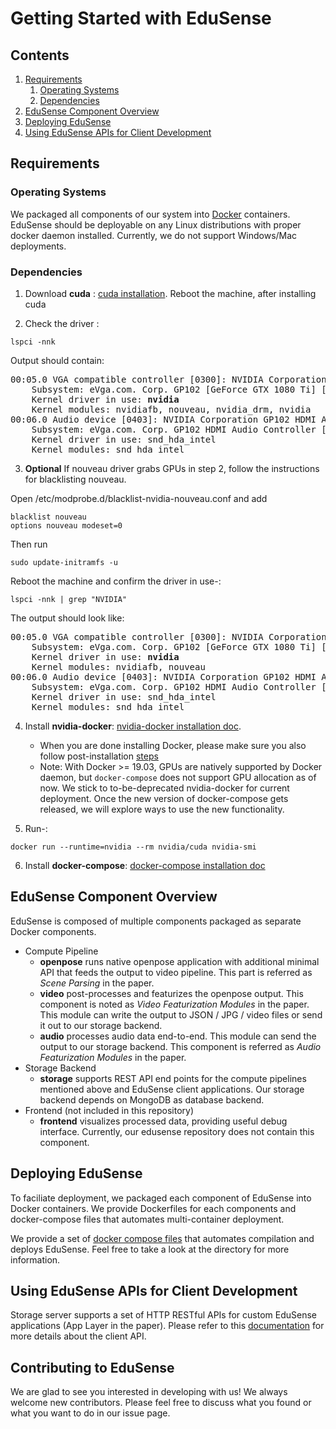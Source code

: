 Getting Started with EduSense
=============================

## Contents

1. [Requirements](#requirements)
    1. [Operating Systems](#operating-systems)
    2. [Dependencies](#dependencies)
3. [EduSense Component Overview](#edusense-component-overview)
4. [Deploying EduSense](#deploying-edusense)
5. [Using EduSense APIs for Client Development](#using-edusense-apis-for-client-development)

## Requirements

### Operating Systems

We packaged all components of our system into [Docker](https://www.docker.com)
containers. EduSense should be deployable on any Linux distributions with
proper docker daemon installed. Currently, we do not support Windows/Mac
deployments.

### Dependencies

1. Download **cuda** : [cuda installation](https://developer.nvidia.com/cuda-downloads). Reboot the machine, after installing cuda

2. Check the driver : 
```
lspci -nnk
```
Output should contain:
<pre>
00:05.0 VGA compatible controller [0300]: NVIDIA Corporation GP102 [GeForce GTX 1080 Ti] [10de:1b06] (rev a1)
    Subsystem: eVga.com. Corp. GP102 [GeForce GTX 1080 Ti] [3842:5390]
    Kernel driver in use: <b>nvidia</b>
    Kernel modules: nvidiafb, nouveau, nvidia_drm, nvidia
00:06.0 Audio device [0403]: NVIDIA Corporation GP102 HDMI Audio Controller [10de:10ef] (rev a1)
    Subsystem: eVga.com. Corp. GP102 HDMI Audio Controller [3842:5390]
    Kernel driver in use: snd_hda_intel
    Kernel modules: snd_hda_intel
</pre>
3.  **Optional** If nouveau driver grabs GPUs in step 2, follow the instructions for blacklisting nouveau.

Open /etc/modprobe.d/blacklist-nvidia-nouveau.conf and add
```
blacklist nouveau
options nouveau modeset=0
```
Then run
```
sudo update-initramfs -u
```
Reboot the machine and confirm the driver in use-:
```
lspci -nnk | grep "NVIDIA"
```
The output should look like:
<pre>
00:05.0 VGA compatible controller [0300]: NVIDIA Corporation GP102 [GeForce GTX 1080 Ti] [10de:1b06] (rev a1)
    Subsystem: eVga.com. Corp. GP102 [GeForce GTX 1080 Ti] [3842:5390]
    Kernel driver in use: <b>nvidia</b>
    Kernel modules: nvidiafb, nouveau
00:06.0 Audio device [0403]: NVIDIA Corporation GP102 HDMI Audio Controller [10de:10ef] (rev a1)
    Subsystem: eVga.com. Corp. GP102 HDMI Audio Controller [3842:5390]
    Kernel driver in use: snd_hda_intel
    Kernel modules: snd_hda_intel
</pre>

4. Install **nvidia-docker**: [nvidia-docker installation doc](https://docs.nvidia.com/datacenter/cloud-native/container-toolkit/install-guide.html#docker).
    * When you are done installing Docker, please make sure you also follow post-installation [steps](https://docs.docker.com/install/linux/linux-postinstall)
    * Note: With Docker >= 19.03, GPUs are natively supported by Docker daemon,
      but `docker-compose` does not support GPU allocation as of now. We stick
      to to-be-deprecated nvidia-docker for current deployment. Once the new
      version of docker-compose gets released, we will explore ways to use the
      new functionality.
     
5. Run-:
```
docker run --runtime=nvidia --rm nvidia/cuda nvidia-smi
```

6. Install **docker-compose**: [docker-compose installation doc](https://docs.docker.com/compose/install/)

## EduSense Component Overview

EduSense is composed of multiple components packaged as separate Docker
components.

* Compute Pipeline
  * **openpose** runs native openpose application with additional minimal API
    that feeds the output to video pipeline. This part is referred as *Scene
    Parsing* in the paper.
  * **video** post-processes and featurizes the openpose output. This component
    is noted as *Video Featurization Modules* in the paper. This module can
    write the output to JSON / JPG / video files or send it out to our storage
    backend.
  * **audio** processes audio data end-to-end. This module can send the output
    to our storage backend. This component is referred as *Audio Featurization
    Modules* in the paper.
* Storage Backend
  * **storage** supports REST API end points for the compute pipelines
    mentioned above and EduSense client applications. Our storage backend
    depends on MongoDB as database backend.
* Frontend (not included in this repository)
  * **frontend** visualizes processed data, providing useful debug interface.
    Currently, our edusense repository does not contain this component.
    
## Deploying EduSense

To faciliate deployment, we packaged each component of EduSense into Docker
containers. We provide Dockerfiles for each components and docker-compose files
that automates multi-container deployment. 

We provide a set of [docker compose files](/compose/) that automates compilation
and deploys EduSense. Feel free to take a look at the directory for more information.

## Using EduSense APIs for Client Development

Storage server supports a set of HTTP RESTful APIs for custom EduSense applications
(App Layer in the paper). Please refer to this [documentation](/doc/developer_guide.md)
for more details about the client API.

## Contributing to EduSense

We are glad to see you interested in developing with us! We always welcome
new contributors. Please feel free to discuss what you found or what you want
to do in our issue page.

